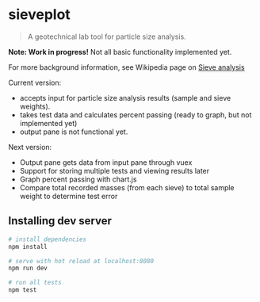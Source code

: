 # sieveplot

> A geotechnical lab tool for particle size analysis.

**Note: Work in progress!**
Not all basic functionality implemented yet.

For more background information, see Wikipedia page on [Sieve analysis](https://en.wikipedia.org/wiki/Sieve_analysis)

Current version:
* accepts input for particle size analysis results (sample and sieve weights).
* takes test data and calculates percent passing (ready to graph, but not implemented yet)
* output pane is not functional yet.

Next version:
* Output pane gets data from input pane through vuex
* Support for storing multiple tests and viewing results later
* Graph percent passing with chart.js
* Compare total recorded masses (from each sieve) to total sample weight to determine test error

## Installing dev server

``` bash
# install dependencies
npm install

# serve with hot reload at localhost:8080
npm run dev

# run all tests
npm test
```

